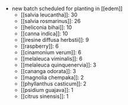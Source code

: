 - new batch scheduled for planting in [[edem]]
	- [[salvia leucantha]]: 30
	- [[salvia rosmarinus]]: 26
	- [[heliconia bihai]]: 10
	- [[canna indica]]: 10
	- [[iresine diffusa herbstii]]: 9
	- [[raspberry]]: 6
	- [[cinamonium verum]]: 6
	- [[melaleuca viminalis]]: 6
	- [[melaleuca quinquenervia]]: 3
	- [[cananga odorata]]: 3
	- [[magnolia chempaka]]: 2
	- [[phyllanthus casticum]]: 2
	- [[psidium guajava]]: 1
	- [[citrus sinensis]]: 1